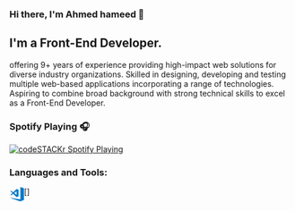 ### Hi there, I'm Ahmed hameed   👋

 

## I'm a Front-End Developer.

offering 9+ years of experience providing high-impact web solutions for diverse industry organizations. Skilled in designing, developing and testing multiple web-based applications incorporating a range of technologies. Aspiring to combine broad background with strong technical skills to excel as a Front-End Developer.

### Spotify Playing 🎧

[<img src="https://now-playing-codestackr.vercel.app/api/spotify-playing" alt="codeSTACKr Spotify Playing" width="350" />](https://open.spotify.com/user/swyqyimdc12jajde4vpwd2x1b)
 

### Languages and Tools:

[<img align="left" alt="Visual Studio Code" width="26px" src="https://raw.githubusercontent.com/github/explore/80688e429a7d4ef2fca1e82350fe8e3517d3494d/topics/visual-studio-code/visual-studio-code.png" />] 
 
